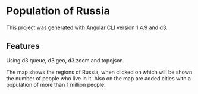# Population of Russia

This project was generated with [Angular CLI](https://github.com/angular/angular-cli) version 1.4.9 and [d3](https://github.com/d3/d3).

## Features

Using d3.queue, d3.geo, d3.zoom and topojson.

The map shows the regions of Russia, when clicked on which will be shown the number of people who live in it. Also on the map are added cities with a population of more than 1 million people.
